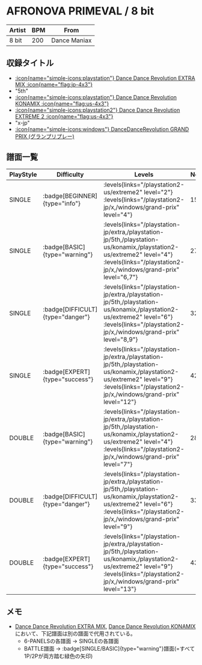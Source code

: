 # AFRONOVA PRIMEVAL / 8 bit

|Artist|BPM|From|
|------|---|----|
|8 bit|200|Dance Maniax|

## 収録タイトル

- [:icon{name="simple-icons:playstation"} Dance Dance Revolution EXTRA MIX :icon{name="flag:jp-4x3"}](/playstation-jp/extra)
- "5th"
- [:icon{name="simple-icons:playstation"} Dance Dance Revolution KONAMIX :icon{name="flag:us-4x3"}](/playstation-us/konamix)
- [:icon{name="simple-icons:playstation2"} Dance Dance Revolution EXTREME 2 :icon{name="flag:us-4x3"}](/playstation2-us/extreme2)
- "x-jp"
- [:icon{name="simple-icons:windows"} DanceDanceRevolution GRAND PRIX (グランプリプレー)](/windows/grand-prix)

## 譜面一覧

|PlayStyle|Difficulty|Levels|Notes|Movie|
|---------|----------|------|-----|-----|
|SINGLE| :badge[BEGINNER]{type="info"}| :levels{links="/playstation2-us/extreme2" level="2"} :levels{links="/playstation2-jp/x,/windows/grand-prix" level="4"}|158/0||
|SINGLE| :badge[BASIC]{type="warning"}| :levels{links="/playstation-jp/extra,/playstation-jp/5th,/playstation-us/konamix,/playstation2-us/extreme2" level="4"} :levels{links="/playstation2-jp/x,/windows/grand-prix" level="6,7"}|272/0||
|SINGLE| :badge[DIFFICULT]{type="danger"}| :levels{links="/playstation-jp/extra,/playstation-jp/5th,/playstation-us/konamix,/playstation2-us/extreme2" level="6"} :levels{links="/playstation2-jp/x,/windows/grand-prix" level="8,9"}|322/0||
|SINGLE| :badge[EXPERT]{type="success"}| :levels{links="/playstation-jp/extra,/playstation-jp/5th,/playstation-us/konamix,/playstation2-us/extreme2" level="9"} :levels{links="/playstation2-jp/x,/windows/grand-prix" level="12"}|423/0||
|DOUBLE| :badge[BASIC]{type="warning"}| :levels{links="/playstation-jp/extra,/playstation-jp/5th,/playstation-us/konamix,/playstation2-us/extreme2" level="4"} :levels{links="/playstation2-jp/x,/windows/grand-prix" level="7"}|287/0||
|DOUBLE| :badge[DIFFICULT]{type="danger"}| :levels{links="/playstation-jp/extra,/playstation-jp/5th,/playstation-us/konamix,/playstation2-us/extreme2" level="6"} :levels{links="/playstation2-jp/x,/windows/grand-prix" level="9"}|332/0||
|DOUBLE| :badge[EXPERT]{type="success"}| :levels{links="/playstation-jp/extra,/playstation-jp/5th,/playstation-us/konamix,/playstation2-us/extreme2" level="9"} :levels{links="/playstation2-jp/x,/windows/grand-prix" level="13"}|437/0||

## メモ

- [Dance Dance Revolution EXTRA MIX](/playstation-jp/extra), [Dance Dance Revolution KONAMIX](/playstation-us/konamix)において、下記譜面は別の譜面で代用されている。
  - 6-PANELSの各譜面 → SINGLEの各譜面
  - BATTLE譜面 → :badge[SINGLE/BASIC]{type="warning"}譜面(=すべて1P/2Pが両方踏む緑色の矢印)
